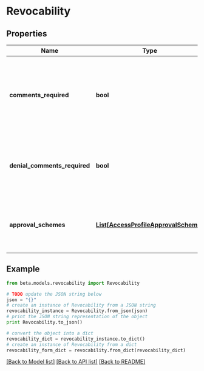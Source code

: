 # Revocability


## Properties
Name | Type | Description | Notes
------------ | ------------- | ------------- | -------------
**comments_required** | **bool** | Whether the requester of the containing object must provide comments justifying the request | [optional] [default to False]
**denial_comments_required** | **bool** | Whether an approver must provide comments when denying the request | [optional] [default to False]
**approval_schemes** | [**List[AccessProfileApprovalScheme]**](AccessProfileApprovalScheme.md) | List describing the steps in approving the revocation request | [optional] 

## Example

```python
from beta.models.revocability import Revocability

# TODO update the JSON string below
json = "{}"
# create an instance of Revocability from a JSON string
revocability_instance = Revocability.from_json(json)
# print the JSON string representation of the object
print Revocability.to_json()

# convert the object into a dict
revocability_dict = revocability_instance.to_dict()
# create an instance of Revocability from a dict
revocability_form_dict = revocability.from_dict(revocability_dict)
```
[[Back to Model list]](../README.md#documentation-for-models) [[Back to API list]](../README.md#documentation-for-api-endpoints) [[Back to README]](../README.md)


